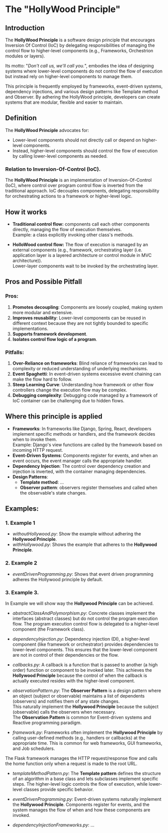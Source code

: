 # The "HollyWood Principle"


## Introduction


The **HollyWood Principle** is a software design principle that encourages Inversion Of Control (IoC) 
by delegating responsibilities of managing the control flow to higher-level components 
(e.g., Frameworks, Orchestrion modules or layers).  

Its motto: "*Don't call us, we'll call you.*", embodies the idea of designing systems where 
lower-level components do not control the flow of execution but instead rely on higher-level components to manage them.  

This principle is frequently employed by frameworks, event-driven systems, dependency injections, and various design patterns 
like Template method and Observer. By adhering the HollyWood principle, developers can create systems that are modular,
 flexible and easier to maintain.  


## Definition


The **HollyWood Principle** advocates for: 
- Lower-level components should not directly call or depend on higher-level components.  
- Instead, higher-level components should control the flow of execution by calling lower-level components as needed.  


### Relation to Inversion-Of-Control (IoC).

The **HollyWood Principle** is an implementation of Inversion-Of-Control (IoC), where control over program control flow
is inverted from the traditional approach. IoC decouples components, delegating responsibility for 
orchestrating actions to a framework or higher-level logic.  


## How it works


- **Traditional control flow:** components call each other components directly, managing the flow of execution themselves.  
Example: a class explicitly invoking other class's methods.  

- **HolloWood control flow:** The flow of execution is managed by an external components 
(e.g., framework, orchestrating layer (i.e. application layer is a layered architecture or control module in MVC architecture)).  
Lower-layer components wait to be invoked by the orchestrating layer.  


## Pros and Possible Pitfall


### Pros:


1. **Promotes decoupling**: Components are loosely coupled, making system more modular and extensive.  
2. **Improves reusability**: Lower-level components can be reused in different context 
because they are not tightly bounded to specific implementations.  
3. **Supports framework development**.  
4. **Isolates control flow logic of a program**.  


### Pitfalls:

1. **Over-Reliance on frameworks**: Blind reliance of frameworks can lead to complexity or reduced understanding of 
underlying mechanisms.    
2. **Event Spaghetti**: In event-driven systems excessive event chaining can make the flow hard to follow.  
3. **Steep Learning Curve**: Understanding how framework or other flow controllers change the execution flow may be complex.   
4. **Debugging complexity**: Debugging code managed by a framework of IoC container can be challenging due to hidden flows.  


## Where this principle is applied


- **Frameworks**: In frameworks like Django, Spring, React, developers implement specific methods or handlers, and 
the framework decides when to invoke them.  
Example: Django's view functions are called by the framework based on incoming HTTP request.  
- **Event-Driven Systems**: Components register for events, and when an event occurs, 
the event manager calls the appropriate handler.  
- **Dependency Injection**: The control over dependency creation and injection is inverted, 
with the container managing dependencies.
- **Design Patterns**: 
    - **Template method**: ...  
    - **Observer pattern**: observers register themselves and called when the observable's state changes.  


## Examples:


### 1. Example 1


- *withoutHollywood.py*: Show the example without adhering the **Hollywood Principle**. 
- *withHollywood.py*: Shows the example that adheres to the **Hollywood Principle**.  

### 2. Example 2

- *eventDrivenProgramming.py*: Shows that event driven programming adheres the Hollywood principle by default.  


### 3. Example 3.

In Example we will show way the **Hollywood Principle** can be achieved.  

- *abstractClassAndPolymorphism.py*: Concrete classes implement the interfaces (abstract classes) but do not control the 
program execution flow. The program execution control flow is delegated to a higher-level component (the Framework class). 

- *dependencyInjection.py*: Dependency injection (DI), a higher-level component (like framework or orchestrator) provides 
dependencies to lower-level components. This ensures that the lower-level component are not in control of 
their dependencies or the flow.  
 
- *callbacks.py*: A callback is a function that is passed to another (a high order) function or component to be invoked 
later. This achieves the **Hollywood Principle** because the control of when the callback is actually executed 
resides with the higher-level component.  

- *observationPattern.py*: The **Observer Pattern** is a design pattern where an object (subject or observable) maintains 
a list of dependents (observers) and notifies them of any state changes.  
This naturally implement the **Hollywood Principle** because the subject (observable) calls the observers when necessary.  
The **Observation Pattern** is common for Event-driven systems and Reactive programming paradigm.  

- *framework.py*: Frameworks often implement the **Hollywood Principle** by calling user-defined methods 
(e.g., handlers or callbacks) at the appropriate time. This is common for web frameworks, GUI frameworks, 
and Job schedulers.  

The Flask framework manages the HTTP request/response flow and calls the home function only when a request is made to the root URL.   

- *templateMethodPattern.py*: The **Template pattern** defines the structure of an algorithm in a base class and lets subclasses 
implement specific steps. The higher-level logic controls the flow of execution, while lower-level classes provide 
specific behavior.

- *eventDrivenProgramming.py*: Event-driven systems naturally implement the **Hollywood Principle**. Components register for events, 
and the system manages the flow of when and how these components are invoked.  

- *dependencyInjectionFrameworks.py*: ...